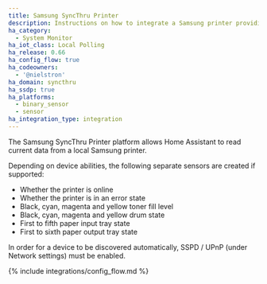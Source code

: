 ```yaml
---
title: Samsung SyncThru Printer
description: Instructions on how to integrate a Samsung printer providing SyncThru within Home Assistant.
ha_category:
  - System Monitor
ha_iot_class: Local Polling
ha_release: 0.66
ha_config_flow: true
ha_codeowners:
  - '@nielstron'
ha_domain: syncthru
ha_ssdp: true
ha_platforms:
  - binary_sensor
  - sensor
ha_integration_type: integration
---
```


The Samsung SyncThru Printer platform allows Home Assistant to read current data from a local Samsung printer.  

Depending on device abilities, the following separate sensors are created if supported:

- Whether the printer is online
- Whether the printer is in an error state
- Black, cyan, magenta and yellow toner fill level
- Black, cyan, magenta and yellow drum state
- First to fifth paper input tray state
- First to sixth paper output tray state

In order for a device to be discovered automatically, SSPD / UPnP (under Network settings) must be enabled.

{% include integrations/config_flow.md %}
